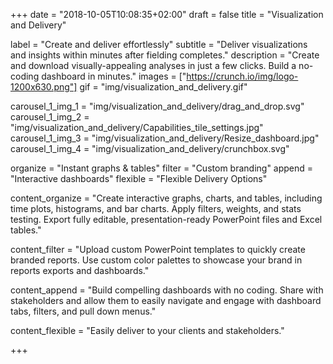 +++
date = "2018-10-05T10:08:35+02:00"
draft = false
title = "Visualization and Delivery"

label = "Create and deliver effortlessly"
subtitle = "Deliver visualizations and insights within minutes after fielding completes."
description = "Create and download visually-appealing analyses in just a few clicks. Build a   no-coding dashboard in minutes."
images = ["https://crunch.io/img/logo-1200x630.png"]
gif = "img/visualization_and_delivery.gif"

carousel_1_img_1 = "img/visualization_and_delivery/drag_and_drop.svg"
carousel_1_img_2 = "img/visualization_and_delivery/Capabilities_tile_settings.jpg"
carousel_1_img_3 = "img/visualization_and_delivery/Resize_dashboard.jpg"
carousel_1_img_4 = "img/visualization_and_delivery/crunchbox.svg"



organize = "Instant graphs & tables"
filter = "Custom branding"
append = "Interactive dashboards"
flexible = "Flexible Delivery Options"

content_organize = "Create interactive graphs, charts, and tables, including time plots, histograms, and bar charts. Apply filters, weights, and stats testing. Export fully editable, presentation-ready PowerPoint files and Excel tables."

content_filter = "Upload custom PowerPoint templates to quickly create branded reports. Use custom color palettes to showcase your brand in reports exports and dashboards."

content_append = "Build compelling dashboards with no coding. Share with stakeholders and allow them to easily navigate and engage with dashboard tabs, filters, and pull down menus."

content_flexible  = "Easily deliver to your clients and stakeholders."

+++